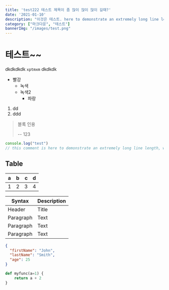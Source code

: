 ```yaml
---
title: 'test222 테스트 제목이 좀 많이 많이 많이 길때?'
date: '2021-01-10'
description: "이것은 테스트. here to demonstrate an extremely long line length, well beyond what you should probably allow in your own code, though sometimes you'll be highlighting code you c"
category: ["마크다운", "테스트"]
bannerImg: "/images/test.png"
---
```


# 테스트~~

dkdkdkdk `xptmxm` dkdkdk
+ 빨강
  + 녹색
  + 녹색2
    + 파랑

1. dd
2. ddd

> 블록 인용
>
> -- <span>123</span>

```javascript
console.log("test")
// this comment is here to demonstrate an extremely long line length, well beyond what you should probably allow in your own code, though sometimes you'll be highlighting code you can't refactor, which is unfortunate but should be handled gracefully
```

## Table

| a | b  |  c |  d  |
| - | :- | -: | :-: |
| 1 | 2 | 3 | 4 |

| Syntax      | Description |
| ----------- | ----------- |
| Header      | Title       |
| Paragraph   | Text        |
| Paragraph   | Text        |
| Paragraph   | Text        |

```json
{
  "firstName": "John",
  "lastName": "Smith",
  "age": 25
}
```

```python
def myfunc(a=1) {
    return a + 2
}
```